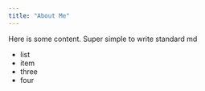 ```yaml
---
title: "About Me"
---
```

Here is some content.
Super simple to write
standard md
- list
- item
- three
- four
